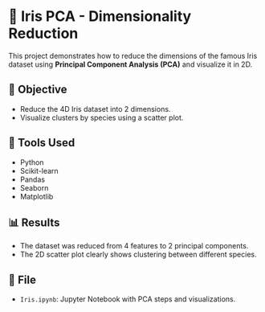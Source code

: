 # 🌸 Iris PCA - Dimensionality Reduction

This project demonstrates how to reduce the dimensions of the famous Iris dataset using **Principal Component Analysis (PCA)** and visualize it in 2D.

## 📌 Objective
- Reduce the 4D Iris dataset into 2 dimensions.
- Visualize clusters by species using a scatter plot.

## 🧪 Tools Used
- Python
- Scikit-learn
- Pandas
- Seaborn
- Matplotlib

## 📊 Results
- The dataset was reduced from 4 features to 2 principal components.
- The 2D scatter plot clearly shows clustering between different species.

## 📁 File
- `Iris.ipynb`: Jupyter Notebook with PCA steps and visualizations.

